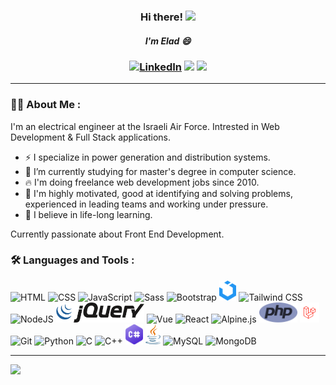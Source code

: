 
<h3 align="center">Hi there! <img src="https://raw.githubusercontent.com/MartinHeinz/MartinHeinz/master/wave.gif" width="30px">
<h5 align="center">I'm Elad 😄 
<h3 align="center"><a href="[https://www.linkedin.com/in/davidgman/](https://www.linkedin.com/in/elad-bernard-haviv-873b76136/)" target="_blank"><img src="https://img.shields.io/badge/LinkedIn-%230077B5.svg?&style=flat-square&logo=linkedin&logoColor=white" alt="LinkedIn"></a>
<img src="https://img.shields.io/static/v1?label=Electrical Engineer&message=Certified&color=green" />
<img src="https://img.shields.io/static/v1?label=Web Development&message=Enthusiast&color=red" />

---

### :technologist: About Me :

 I'm an electrical engineer at the Israeli Air Force. Intrested in Web Development & Full Stack applications.
 - :zap: I specialize in power generation and distribution systems.
 - :seedling: I’m currently studying for master's degree in computer science.
 - :fire: I'm doing freelance web development jobs since 2010.
 - :telescope: I'm highly motivated, good at identifying and solving problems, experienced in leading teams and working under pressure.
 - :brain: I believe in life-long learning.
 
 Currently passionate about Front End Development.

### :hammer_and_wrench: Languages and Tools :
<img src="https://raw.githubusercontent.com/gilbarbara/logos/main/logos/html-5.svg" alt="HTML" title="HTML" height="32" /> <img src="https://raw.githubusercontent.com/gilbarbara/logos/main/logos/css-3.svg" alt="CSS" title="CSS" height="32" /> <img src="https://raw.githubusercontent.com/gilbarbara/logos/main/logos/javascript.svg" alt="JavaScript" title="JavaScript" height="32" /> <img src="https://raw.githubusercontent.com/gilbarbara/logos/main/logos/sass.svg" alt="Sass" title="Sass" height="32" /> <img src="https://raw.githubusercontent.com/gilbarbara/logos/main/logos/bootstrap.svg" alt="Bootstrap" title="Bootstrap" height="32" /> <img src="https://raw.githubusercontent.com/gilbarbara/logos/main/logos/uikit.svg" alt="UIKit" title="UIKit" height="32" /> <img src="https://raw.githubusercontent.com/gilbarbara/logos/main/logos/tailwindcss-icon.svg" alt="Tailwind CSS" title="Tailwind CSS" height="32" /> <img src="https://raw.githubusercontent.com/gilbarbara/logos/main/logos/nodejs-icon.svg" alt="NodeJS" title="NodeJS" height="32" /> <img src="https://raw.githubusercontent.com/gilbarbara/logos/main/logos/jquery.svg" alt="jQuery" title="jQuery" height="32" /> <img src="https://raw.githubusercontent.com/gilbarbara/logos/main/logos/vue.svg" alt="Vue" title="Vue" height="32" /> <img src="https://raw.githubusercontent.com/gilbarbara/logos/main/logos/react.svg" alt="React" title="React" height="32" /> <img src="https://raw.githubusercontent.com/gilbarbara/logos/main/logos/alpinejs-icon.svg" alt="Alpine.js" title="Alpine.js" height="32" /> <img src="https://raw.githubusercontent.com/gilbarbara/logos/main/logos/php.svg" alt="PHP" title="PHP" height="32" /> <img src="https://raw.githubusercontent.com/gilbarbara/logos/main/logos/laravel.svg" alt="Laravel" title="Laravel" height="32" /> <img src="https://raw.githubusercontent.com/gilbarbara/logos/main/logos/git.svg" alt="Git" title="Git" height="32" /> <img src="https://raw.githubusercontent.com/gilbarbara/logos/main/logos/python.svg" alt="Python" title="Python" height="32" /> <img src="https://raw.githubusercontent.com/gilbarbara/logos/main/logos/c.svg" alt="C" title="C" height="32" /> <img src="https://raw.githubusercontent.com/gilbarbara/logos/main/logos/c-plusplus.svg" alt="C++" title="C++" height="32" /> <img src="https://raw.githubusercontent.com/gilbarbara/logos/main/logos/c-sharp.svg" alt="C#" title="C#" height="32" /> <img src="https://raw.githubusercontent.com/gilbarbara/logos/main/logos/java.svg" alt="Java" title="Java" height="32" /> <img src="https://raw.githubusercontent.com/gilbarbara/logos/main/logos/mysql-icon.svg" alt="MySQL" title="MySQL" height="32" /> <img src="https://raw.githubusercontent.com/gilbarbara/logos/main/logos/mongodb-icon.svg" alt="MongoDB" title="MongoDB" height="32" /> 

---
[![](https://raw.githubusercontent.com/elad-haviv/workflows/main/profile-summary-card-output/tokyonight/0-profile-details.svg)](https://github.com/vn7n24fzkq/github-profile-summary-cards)

